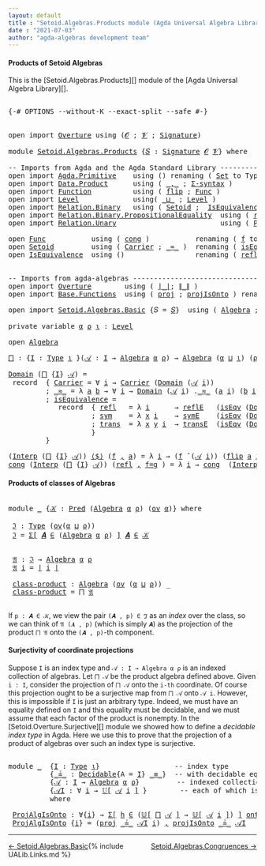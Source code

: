```yaml
---
layout: default
title : "Setoid.Algebras.Products module (Agda Universal Algebra Library)"
date : "2021-07-03"
author: "agda-algebras development team"
---
```


#### <a id="products-of-setoidalgebras">Products of Setoid Algebras</a>

This is the [Setoid.Algebras.Products][] module of the [Agda Universal Algebra Library][].

<pre class="Agda">

<a id="341" class="Symbol">{-#</a> <a id="345" class="Keyword">OPTIONS</a> <a id="353" class="Pragma">--without-K</a> <a id="365" class="Pragma">--exact-split</a> <a id="379" class="Pragma">--safe</a> <a id="386" class="Symbol">#-}</a>


<a id="392" class="Keyword">open</a> <a id="397" class="Keyword">import</a> <a id="404" href="Overture.html" class="Module">Overture</a> <a id="413" class="Keyword">using</a> <a id="419" class="Symbol">(</a><a id="420" href="Overture.Signatures.html#520" class="Generalizable">𝓞</a> <a id="422" class="Symbol">;</a> <a id="424" href="Overture.Signatures.html#522" class="Generalizable">𝓥</a> <a id="426" class="Symbol">;</a> <a id="428" href="Overture.Signatures.html#3171" class="Function">Signature</a><a id="437" class="Symbol">)</a>

<a id="440" class="Keyword">module</a> <a id="447" href="Setoid.Algebras.Products.html" class="Module">Setoid.Algebras.Products</a> <a id="472" class="Symbol">{</a><a id="473" href="Setoid.Algebras.Products.html#473" class="Bound">𝑆</a> <a id="475" class="Symbol">:</a> <a id="477" href="Overture.Signatures.html#3171" class="Function">Signature</a> <a id="487" href="Overture.Signatures.html#520" class="Generalizable">𝓞</a> <a id="489" href="Overture.Signatures.html#522" class="Generalizable">𝓥</a><a id="490" class="Symbol">}</a> <a id="492" class="Keyword">where</a>

<a id="499" class="Comment">-- Imports from Agda and the Agda Standard Library --------------------------------</a>
<a id="583" class="Keyword">open</a> <a id="588" class="Keyword">import</a> <a id="595" href="Agda.Primitive.html" class="Module">Agda.Primitive</a>    <a id="613" class="Keyword">using</a> <a id="619" class="Symbol">()</a> <a id="622" class="Keyword">renaming</a> <a id="631" class="Symbol">(</a> <a id="633" href="Agda.Primitive.html#326" class="Primitive">Set</a> <a id="637" class="Symbol">to</a> <a id="640" class="Primitive">Type</a> <a id="645" class="Symbol">)</a>
<a id="647" class="Keyword">open</a> <a id="652" class="Keyword">import</a> <a id="659" href="Data.Product.html" class="Module">Data.Product</a>      <a id="677" class="Keyword">using</a> <a id="683" class="Symbol">(</a> <a id="685" href="Agda.Builtin.Sigma.html#236" class="InductiveConstructor Operator">_,_</a> <a id="689" class="Symbol">;</a> <a id="691" href="Data.Product.html#916" class="Function">Σ-syntax</a> <a id="700" class="Symbol">)</a>
<a id="702" class="Keyword">open</a> <a id="707" class="Keyword">import</a> <a id="714" href="Function.html" class="Module">Function</a>          <a id="732" class="Keyword">using</a> <a id="738" class="Symbol">(</a> <a id="740" href="Function.Base.html#1554" class="Function">flip</a> <a id="745" class="Symbol">;</a> <a id="747" href="Function.Bundles.html#1868" class="Record">Func</a> <a id="752" class="Symbol">)</a>
<a id="754" class="Keyword">open</a> <a id="759" class="Keyword">import</a> <a id="766" href="Level.html" class="Module">Level</a>             <a id="784" class="Keyword">using</a><a id="789" class="Symbol">(</a> <a id="791" href="Agda.Primitive.html#810" class="Primitive Operator">_⊔_</a> <a id="795" class="Symbol">;</a> <a id="797" href="Agda.Primitive.html#597" class="Postulate">Level</a> <a id="803" class="Symbol">)</a>
<a id="805" class="Keyword">open</a> <a id="810" class="Keyword">import</a> <a id="817" href="Relation.Binary.html" class="Module">Relation.Binary</a>   <a id="835" class="Keyword">using</a> <a id="841" class="Symbol">(</a> <a id="843" href="Relation.Binary.Bundles.html#1009" class="Record">Setoid</a> <a id="850" class="Symbol">;</a>  <a id="853" href="Relation.Binary.Structures.html#1522" class="Record">IsEquivalence</a> <a id="867" class="Symbol">;</a> <a id="869" href="Relation.Binary.Definitions.html#4687" class="Function">Decidable</a> <a id="879" class="Symbol">)</a>
<a id="881" class="Keyword">open</a> <a id="886" class="Keyword">import</a> <a id="893" href="Relation.Binary.PropositionalEquality.html" class="Module">Relation.Binary.PropositionalEquality</a>  <a id="932" class="Keyword">using</a> <a id="938" class="Symbol">(</a> <a id="940" href="Agda.Builtin.Equality.html#208" class="InductiveConstructor">refl</a> <a id="945" class="Symbol">;</a> <a id="947" href="Agda.Builtin.Equality.html#151" class="Datatype Operator">_≡_</a> <a id="951" class="Symbol">)</a>
<a id="953" class="Keyword">open</a> <a id="958" class="Keyword">import</a> <a id="965" href="Relation.Unary.html" class="Module">Relation.Unary</a>                         <a id="1004" class="Keyword">using</a> <a id="1010" class="Symbol">(</a> <a id="1012" href="Relation.Unary.html#1101" class="Function">Pred</a> <a id="1017" class="Symbol">;</a> <a id="1019" href="Relation.Unary.html#1742" class="Function Operator">_⊆_</a> <a id="1023" class="Symbol">;</a> <a id="1025" href="Relation.Unary.html#1523" class="Function Operator">_∈_</a> <a id="1029" class="Symbol">)</a>

<a id="1032" class="Keyword">open</a> <a id="1037" href="Function.Bundles.html#1868" class="Module">Func</a>           <a id="1052" class="Keyword">using</a> <a id="1058" class="Symbol">(</a> <a id="1060" href="Function.Bundles.html#1938" class="Field">cong</a> <a id="1065" class="Symbol">)</a>           <a id="1077" class="Keyword">renaming</a> <a id="1086" class="Symbol">(</a> <a id="1088" href="Function.Bundles.html#1919" class="Field">f</a> <a id="1090" class="Symbol">to</a> <a id="1093" class="Field">_⟨$⟩_</a> <a id="1099" class="Symbol">)</a>
<a id="1101" class="Keyword">open</a> <a id="1106" href="Relation.Binary.Bundles.html#1009" class="Module">Setoid</a>         <a id="1121" class="Keyword">using</a> <a id="1127" class="Symbol">(</a> <a id="1129" href="Relation.Binary.Bundles.html#1072" class="Field">Carrier</a> <a id="1137" class="Symbol">;</a> <a id="1139" href="Relation.Binary.Bundles.html#1098" class="Field Operator">_≈_</a> <a id="1143" class="Symbol">)</a>  <a id="1146" class="Keyword">renaming</a> <a id="1155" class="Symbol">(</a> <a id="1157" href="Relation.Binary.Bundles.html#1132" class="Field">isEquivalence</a> <a id="1171" class="Symbol">to</a> <a id="1174" class="Field">isEqv</a> <a id="1180" class="Symbol">)</a>
<a id="1182" class="Keyword">open</a> <a id="1187" href="Relation.Binary.Structures.html#1522" class="Module">IsEquivalence</a>  <a id="1202" class="Keyword">using</a> <a id="1208" class="Symbol">()</a>                 <a id="1227" class="Keyword">renaming</a> <a id="1236" class="Symbol">(</a> <a id="1238" href="Relation.Binary.Structures.html#1568" class="Field">refl</a> <a id="1243" class="Symbol">to</a> <a id="1246" class="Field">reflE</a> <a id="1252" class="Symbol">;</a> <a id="1254" href="Relation.Binary.Structures.html#1594" class="Field">sym</a> <a id="1258" class="Symbol">to</a> <a id="1261" class="Field">symE</a> <a id="1266" class="Symbol">;</a> <a id="1268" href="Relation.Binary.Structures.html#1620" class="Field">trans</a> <a id="1274" class="Symbol">to</a> <a id="1277" class="Field">transE</a> <a id="1284" class="Symbol">)</a>


<a id="1288" class="Comment">-- Imports from agda-algebras -----------------------------------------------------</a>
<a id="1372" class="Keyword">open</a> <a id="1377" class="Keyword">import</a> <a id="1384" href="Overture.html" class="Module">Overture</a>        <a id="1400" class="Keyword">using</a> <a id="1406" class="Symbol">(</a> <a id="1408" href="Overture.Basic.html#4303" class="Function Operator">∣_∣</a><a id="1411" class="Symbol">;</a> <a id="1413" href="Overture.Basic.html#4341" class="Function Operator">∥_∥</a> <a id="1417" class="Symbol">)</a>
<a id="1419" class="Keyword">open</a> <a id="1424" class="Keyword">import</a> <a id="1431" href="Base.Functions.html" class="Module">Base.Functions</a>  <a id="1447" class="Keyword">using</a> <a id="1453" class="Symbol">(</a> <a id="1455" href="Base.Functions.Surjective.html#3976" class="Function">proj</a> <a id="1460" class="Symbol">;</a> <a id="1462" href="Base.Functions.Surjective.html#4613" class="Function">projIsOnto</a> <a id="1473" class="Symbol">)</a> <a id="1475" class="Keyword">renaming</a> <a id="1484" class="Symbol">(</a> <a id="1486" href="Base.Functions.Surjective.html#1759" class="Function">IsSurjective</a> <a id="1499" class="Symbol">to</a> <a id="1502" class="Function">onto</a> <a id="1507" class="Symbol">)</a>

<a id="1510" class="Keyword">open</a> <a id="1515" class="Keyword">import</a> <a id="1522" href="Setoid.Algebras.Basic.html" class="Module">Setoid.Algebras.Basic</a> <a id="1544" class="Symbol">{</a><a id="1545" class="Argument">𝑆</a> <a id="1547" class="Symbol">=</a> <a id="1549" href="Setoid.Algebras.Products.html#473" class="Bound">𝑆</a><a id="1550" class="Symbol">}</a>  <a id="1553" class="Keyword">using</a> <a id="1559" class="Symbol">(</a> <a id="1561" href="Setoid.Algebras.Basic.html#2865" class="Record">Algebra</a> <a id="1569" class="Symbol">;</a> <a id="1571" href="Setoid.Algebras.Basic.html#3804" class="Function Operator">_̂_</a> <a id="1575" class="Symbol">;</a> <a id="1577" href="Setoid.Algebras.Basic.html#1094" class="Function">ov</a> <a id="1580" class="Symbol">;</a> <a id="1582" href="Setoid.Algebras.Basic.html#3695" class="Function Operator">𝕌[_]</a><a id="1586" class="Symbol">)</a>

<a id="1589" class="Keyword">private</a> <a id="1597" class="Keyword">variable</a> <a id="1606" href="Setoid.Algebras.Products.html#1606" class="Generalizable">α</a> <a id="1608" href="Setoid.Algebras.Products.html#1608" class="Generalizable">ρ</a> <a id="1610" href="Setoid.Algebras.Products.html#1610" class="Generalizable">ι</a> <a id="1612" class="Symbol">:</a> <a id="1614" href="Agda.Primitive.html#597" class="Postulate">Level</a>

<a id="1621" class="Keyword">open</a> <a id="1626" href="Setoid.Algebras.Basic.html#2865" class="Module">Algebra</a>

<a id="⨅"></a><a id="1635" href="Setoid.Algebras.Products.html#1635" class="Function">⨅</a> <a id="1637" class="Symbol">:</a> <a id="1639" class="Symbol">{</a><a id="1640" href="Setoid.Algebras.Products.html#1640" class="Bound">I</a> <a id="1642" class="Symbol">:</a> <a id="1644" href="Setoid.Algebras.Products.html#640" class="Primitive">Type</a> <a id="1649" href="Setoid.Algebras.Products.html#1610" class="Generalizable">ι</a> <a id="1651" class="Symbol">}(</a><a id="1653" href="Setoid.Algebras.Products.html#1653" class="Bound">𝒜</a> <a id="1655" class="Symbol">:</a> <a id="1657" href="Setoid.Algebras.Products.html#1640" class="Bound">I</a> <a id="1659" class="Symbol">→</a> <a id="1661" href="Setoid.Algebras.Basic.html#2865" class="Record">Algebra</a> <a id="1669" href="Setoid.Algebras.Products.html#1606" class="Generalizable">α</a> <a id="1671" href="Setoid.Algebras.Products.html#1608" class="Generalizable">ρ</a><a id="1672" class="Symbol">)</a> <a id="1674" class="Symbol">→</a> <a id="1676" href="Setoid.Algebras.Basic.html#2865" class="Record">Algebra</a> <a id="1684" class="Symbol">(</a><a id="1685" href="Setoid.Algebras.Products.html#1606" class="Generalizable">α</a> <a id="1687" href="Agda.Primitive.html#810" class="Primitive Operator">⊔</a> <a id="1689" href="Setoid.Algebras.Products.html#1610" class="Generalizable">ι</a><a id="1690" class="Symbol">)</a> <a id="1692" class="Symbol">(</a><a id="1693" href="Setoid.Algebras.Products.html#1608" class="Generalizable">ρ</a> <a id="1695" href="Agda.Primitive.html#810" class="Primitive Operator">⊔</a> <a id="1697" href="Setoid.Algebras.Products.html#1610" class="Generalizable">ι</a><a id="1698" class="Symbol">)</a>

<a id="1701" href="Setoid.Algebras.Basic.html#2922" class="Field">Domain</a> <a id="1708" class="Symbol">(</a><a id="1709" href="Setoid.Algebras.Products.html#1635" class="Function">⨅</a> <a id="1711" class="Symbol">{</a><a id="1712" href="Setoid.Algebras.Products.html#1712" class="Bound">I</a><a id="1713" class="Symbol">}</a> <a id="1715" href="Setoid.Algebras.Products.html#1715" class="Bound">𝒜</a><a id="1716" class="Symbol">)</a> <a id="1718" class="Symbol">=</a>
 <a id="1721" class="Keyword">record</a>  <a id="1729" class="Symbol">{</a> <a id="1731" href="Relation.Binary.Bundles.html#1072" class="Field">Carrier</a> <a id="1739" class="Symbol">=</a> <a id="1741" class="Symbol">∀</a> <a id="1743" href="Setoid.Algebras.Products.html#1743" class="Bound">i</a> <a id="1745" class="Symbol">→</a> <a id="1747" href="Relation.Binary.Bundles.html#1072" class="Field">Carrier</a> <a id="1755" class="Symbol">(</a><a id="1756" href="Setoid.Algebras.Basic.html#2922" class="Field">Domain</a> <a id="1763" class="Symbol">(</a><a id="1764" href="Setoid.Algebras.Products.html#1715" class="Bound">𝒜</a> <a id="1766" href="Setoid.Algebras.Products.html#1743" class="Bound">i</a><a id="1767" class="Symbol">))</a>
         <a id="1779" class="Symbol">;</a> <a id="1781" href="Relation.Binary.Bundles.html#1098" class="Field Operator">_≈_</a> <a id="1785" class="Symbol">=</a> <a id="1787" class="Symbol">λ</a> <a id="1789" href="Setoid.Algebras.Products.html#1789" class="Bound">a</a> <a id="1791" href="Setoid.Algebras.Products.html#1791" class="Bound">b</a> <a id="1793" class="Symbol">→</a> <a id="1795" class="Symbol">∀</a> <a id="1797" href="Setoid.Algebras.Products.html#1797" class="Bound">i</a> <a id="1799" class="Symbol">→</a> <a id="1801" href="Setoid.Algebras.Basic.html#2922" class="Field">Domain</a> <a id="1808" class="Symbol">(</a><a id="1809" href="Setoid.Algebras.Products.html#1715" class="Bound">𝒜</a> <a id="1811" href="Setoid.Algebras.Products.html#1797" class="Bound">i</a><a id="1812" class="Symbol">)</a> <a id="1814" class="Symbol">.</a><a id="1815" href="Relation.Binary.Bundles.html#1098" class="Field Operator">_≈_</a> <a id="1819" class="Symbol">(</a><a id="1820" href="Setoid.Algebras.Products.html#1789" class="Bound">a</a> <a id="1822" href="Setoid.Algebras.Products.html#1797" class="Bound">i</a><a id="1823" class="Symbol">)</a> <a id="1825" class="Symbol">(</a><a id="1826" href="Setoid.Algebras.Products.html#1791" class="Bound">b</a> <a id="1828" href="Setoid.Algebras.Products.html#1797" class="Bound">i</a><a id="1829" class="Symbol">)</a>
         <a id="1840" class="Symbol">;</a> <a id="1842" href="Relation.Binary.Bundles.html#1132" class="Field">isEquivalence</a> <a id="1856" class="Symbol">=</a>
            <a id="1870" class="Keyword">record</a>  <a id="1878" class="Symbol">{</a> <a id="1880" href="Relation.Binary.Structures.html#1568" class="Field">refl</a>   <a id="1887" class="Symbol">=</a> <a id="1889" class="Symbol">λ</a> <a id="1891" href="Setoid.Algebras.Products.html#1891" class="Bound">i</a>      <a id="1898" class="Symbol">→</a> <a id="1900" href="Setoid.Algebras.Products.html#1246" class="Field">reflE</a>   <a id="1908" class="Symbol">(</a><a id="1909" href="Setoid.Algebras.Products.html#1174" class="Field">isEqv</a> <a id="1915" class="Symbol">(</a><a id="1916" href="Setoid.Algebras.Basic.html#2922" class="Field">Domain</a> <a id="1923" class="Symbol">(</a><a id="1924" href="Setoid.Algebras.Products.html#1715" class="Bound">𝒜</a> <a id="1926" href="Setoid.Algebras.Products.html#1891" class="Bound">i</a><a id="1927" class="Symbol">)))</a>
                    <a id="1951" class="Symbol">;</a> <a id="1953" href="Relation.Binary.Structures.html#1594" class="Field">sym</a>    <a id="1960" class="Symbol">=</a> <a id="1962" class="Symbol">λ</a> <a id="1964" href="Setoid.Algebras.Products.html#1964" class="Bound">x</a> <a id="1966" href="Setoid.Algebras.Products.html#1966" class="Bound">i</a>    <a id="1971" class="Symbol">→</a> <a id="1973" href="Setoid.Algebras.Products.html#1261" class="Field">symE</a>    <a id="1981" class="Symbol">(</a><a id="1982" href="Setoid.Algebras.Products.html#1174" class="Field">isEqv</a> <a id="1988" class="Symbol">(</a><a id="1989" href="Setoid.Algebras.Basic.html#2922" class="Field">Domain</a> <a id="1996" class="Symbol">(</a><a id="1997" href="Setoid.Algebras.Products.html#1715" class="Bound">𝒜</a> <a id="1999" href="Setoid.Algebras.Products.html#1966" class="Bound">i</a><a id="2000" class="Symbol">)))(</a><a id="2004" href="Setoid.Algebras.Products.html#1964" class="Bound">x</a> <a id="2006" href="Setoid.Algebras.Products.html#1966" class="Bound">i</a><a id="2007" class="Symbol">)</a>
                    <a id="2029" class="Symbol">;</a> <a id="2031" href="Relation.Binary.Structures.html#1620" class="Field">trans</a>  <a id="2038" class="Symbol">=</a> <a id="2040" class="Symbol">λ</a> <a id="2042" href="Setoid.Algebras.Products.html#2042" class="Bound">x</a> <a id="2044" href="Setoid.Algebras.Products.html#2044" class="Bound">y</a> <a id="2046" href="Setoid.Algebras.Products.html#2046" class="Bound">i</a>  <a id="2049" class="Symbol">→</a> <a id="2051" href="Setoid.Algebras.Products.html#1277" class="Field">transE</a>  <a id="2059" class="Symbol">(</a><a id="2060" href="Setoid.Algebras.Products.html#1174" class="Field">isEqv</a> <a id="2066" class="Symbol">(</a><a id="2067" href="Setoid.Algebras.Basic.html#2922" class="Field">Domain</a> <a id="2074" class="Symbol">(</a><a id="2075" href="Setoid.Algebras.Products.html#1715" class="Bound">𝒜</a> <a id="2077" href="Setoid.Algebras.Products.html#2046" class="Bound">i</a><a id="2078" class="Symbol">)))(</a><a id="2082" href="Setoid.Algebras.Products.html#2042" class="Bound">x</a> <a id="2084" href="Setoid.Algebras.Products.html#2046" class="Bound">i</a><a id="2085" class="Symbol">)(</a><a id="2087" href="Setoid.Algebras.Products.html#2044" class="Bound">y</a> <a id="2089" href="Setoid.Algebras.Products.html#2046" class="Bound">i</a><a id="2090" class="Symbol">)</a>
                    <a id="2112" class="Symbol">}</a>
         <a id="2123" class="Symbol">}</a>

<a id="2126" class="Symbol">(</a><a id="2127" href="Setoid.Algebras.Basic.html#2944" class="Field">Interp</a> <a id="2134" class="Symbol">(</a><a id="2135" href="Setoid.Algebras.Products.html#1635" class="Function">⨅</a> <a id="2137" class="Symbol">{</a><a id="2138" href="Setoid.Algebras.Products.html#2138" class="Bound">I</a><a id="2139" class="Symbol">}</a> <a id="2141" href="Setoid.Algebras.Products.html#2141" class="Bound">𝒜</a><a id="2142" class="Symbol">))</a> <a id="2145" href="Setoid.Algebras.Products.html#1093" class="Field Operator">⟨$⟩</a> <a id="2149" class="Symbol">(</a><a id="2150" href="Setoid.Algebras.Products.html#2150" class="Bound">f</a> <a id="2152" href="Agda.Builtin.Sigma.html#236" class="InductiveConstructor Operator">,</a> <a id="2154" href="Setoid.Algebras.Products.html#2154" class="Bound">a</a><a id="2155" class="Symbol">)</a> <a id="2157" class="Symbol">=</a> <a id="2159" class="Symbol">λ</a> <a id="2161" href="Setoid.Algebras.Products.html#2161" class="Bound">i</a> <a id="2163" class="Symbol">→</a> <a id="2165" class="Symbol">(</a><a id="2166" href="Setoid.Algebras.Products.html#2150" class="Bound">f</a> <a id="2168" href="Setoid.Algebras.Basic.html#3804" class="Function Operator">̂</a> <a id="2170" class="Symbol">(</a><a id="2171" href="Setoid.Algebras.Products.html#2141" class="Bound">𝒜</a> <a id="2173" href="Setoid.Algebras.Products.html#2161" class="Bound">i</a><a id="2174" class="Symbol">))</a> <a id="2177" class="Symbol">(</a><a id="2178" href="Function.Base.html#1554" class="Function">flip</a> <a id="2183" href="Setoid.Algebras.Products.html#2154" class="Bound">a</a> <a id="2185" href="Setoid.Algebras.Products.html#2161" class="Bound">i</a><a id="2186" class="Symbol">)</a>
<a id="2188" href="Function.Bundles.html#1938" class="Field">cong</a> <a id="2193" class="Symbol">(</a><a id="2194" href="Setoid.Algebras.Basic.html#2944" class="Field">Interp</a> <a id="2201" class="Symbol">(</a><a id="2202" href="Setoid.Algebras.Products.html#1635" class="Function">⨅</a> <a id="2204" class="Symbol">{</a><a id="2205" href="Setoid.Algebras.Products.html#2205" class="Bound">I</a><a id="2206" class="Symbol">}</a> <a id="2208" href="Setoid.Algebras.Products.html#2208" class="Bound">𝒜</a><a id="2209" class="Symbol">))</a> <a id="2212" class="Symbol">(</a><a id="2213" href="Agda.Builtin.Equality.html#208" class="InductiveConstructor">refl</a> <a id="2218" href="Agda.Builtin.Sigma.html#236" class="InductiveConstructor Operator">,</a> <a id="2220" href="Setoid.Algebras.Products.html#2220" class="Bound">f=g</a> <a id="2224" class="Symbol">)</a> <a id="2226" class="Symbol">=</a> <a id="2228" class="Symbol">λ</a> <a id="2230" href="Setoid.Algebras.Products.html#2230" class="Bound">i</a> <a id="2232" class="Symbol">→</a> <a id="2234" href="Function.Bundles.html#1938" class="Field">cong</a>  <a id="2240" class="Symbol">(</a><a id="2241" href="Setoid.Algebras.Basic.html#2944" class="Field">Interp</a> <a id="2248" class="Symbol">(</a><a id="2249" href="Setoid.Algebras.Products.html#2208" class="Bound">𝒜</a> <a id="2251" href="Setoid.Algebras.Products.html#2230" class="Bound">i</a><a id="2252" class="Symbol">))</a> <a id="2255" class="Symbol">(</a><a id="2256" href="Agda.Builtin.Equality.html#208" class="InductiveConstructor">refl</a> <a id="2261" href="Agda.Builtin.Sigma.html#236" class="InductiveConstructor Operator">,</a> <a id="2263" href="Function.Base.html#1554" class="Function">flip</a> <a id="2268" href="Setoid.Algebras.Products.html#2220" class="Bound">f=g</a> <a id="2272" href="Setoid.Algebras.Products.html#2230" class="Bound">i</a> <a id="2274" class="Symbol">)</a>
</pre>

#### <a id="products-of-classes-of-setoidalgebras">Products of classes of Algebras</a>

<pre class="Agda">

<a id="2390" class="Keyword">module</a> <a id="2397" href="Setoid.Algebras.Products.html#2397" class="Module">_</a> <a id="2399" class="Symbol">{</a><a id="2400" href="Setoid.Algebras.Products.html#2400" class="Bound">𝒦</a> <a id="2402" class="Symbol">:</a> <a id="2404" href="Relation.Unary.html#1101" class="Function">Pred</a> <a id="2409" class="Symbol">(</a><a id="2410" href="Setoid.Algebras.Basic.html#2865" class="Record">Algebra</a> <a id="2418" href="Setoid.Algebras.Products.html#1606" class="Generalizable">α</a> <a id="2420" href="Setoid.Algebras.Products.html#1608" class="Generalizable">ρ</a><a id="2421" class="Symbol">)</a> <a id="2423" class="Symbol">(</a><a id="2424" href="Setoid.Algebras.Basic.html#1094" class="Function">ov</a> <a id="2427" href="Setoid.Algebras.Products.html#1606" class="Generalizable">α</a><a id="2428" class="Symbol">)}</a> <a id="2431" class="Keyword">where</a>

 <a id="2439" href="Setoid.Algebras.Products.html#2439" class="Function">ℑ</a> <a id="2441" class="Symbol">:</a> <a id="2443" href="Setoid.Algebras.Products.html#640" class="Primitive">Type</a> <a id="2448" class="Symbol">(</a><a id="2449" href="Setoid.Algebras.Basic.html#1094" class="Function">ov</a><a id="2451" class="Symbol">(</a><a id="2452" href="Setoid.Algebras.Products.html#2418" class="Bound">α</a> <a id="2454" href="Agda.Primitive.html#810" class="Primitive Operator">⊔</a> <a id="2456" href="Setoid.Algebras.Products.html#2420" class="Bound">ρ</a><a id="2457" class="Symbol">))</a>
 <a id="2461" href="Setoid.Algebras.Products.html#2439" class="Function">ℑ</a> <a id="2463" class="Symbol">=</a> <a id="2465" href="Data.Product.html#916" class="Function">Σ[</a> <a id="2468" href="Setoid.Algebras.Products.html#2468" class="Bound">𝑨</a> <a id="2470" href="Data.Product.html#916" class="Function">∈</a> <a id="2472" class="Symbol">(</a><a id="2473" href="Setoid.Algebras.Basic.html#2865" class="Record">Algebra</a> <a id="2481" href="Setoid.Algebras.Products.html#2418" class="Bound">α</a> <a id="2483" href="Setoid.Algebras.Products.html#2420" class="Bound">ρ</a><a id="2484" class="Symbol">)</a> <a id="2486" href="Data.Product.html#916" class="Function">]</a> <a id="2488" href="Setoid.Algebras.Products.html#2468" class="Bound">𝑨</a> <a id="2490" href="Relation.Unary.html#1523" class="Function Operator">∈</a> <a id="2492" href="Setoid.Algebras.Products.html#2400" class="Bound">𝒦</a>


 <a id="2497" href="Setoid.Algebras.Products.html#2497" class="Function">𝔄</a> <a id="2499" class="Symbol">:</a> <a id="2501" href="Setoid.Algebras.Products.html#2439" class="Function">ℑ</a> <a id="2503" class="Symbol">→</a> <a id="2505" href="Setoid.Algebras.Basic.html#2865" class="Record">Algebra</a> <a id="2513" href="Setoid.Algebras.Products.html#2418" class="Bound">α</a> <a id="2515" href="Setoid.Algebras.Products.html#2420" class="Bound">ρ</a>
 <a id="2518" href="Setoid.Algebras.Products.html#2497" class="Function">𝔄</a> <a id="2520" href="Setoid.Algebras.Products.html#2520" class="Bound">i</a> <a id="2522" class="Symbol">=</a> <a id="2524" href="Overture.Basic.html#4303" class="Function Operator">∣</a> <a id="2526" href="Setoid.Algebras.Products.html#2520" class="Bound">i</a> <a id="2528" href="Overture.Basic.html#4303" class="Function Operator">∣</a>

 <a id="2532" href="Setoid.Algebras.Products.html#2532" class="Function">class-product</a> <a id="2546" class="Symbol">:</a> <a id="2548" href="Setoid.Algebras.Basic.html#2865" class="Record">Algebra</a> <a id="2556" class="Symbol">(</a><a id="2557" href="Setoid.Algebras.Basic.html#1094" class="Function">ov</a> <a id="2560" class="Symbol">(</a><a id="2561" href="Setoid.Algebras.Products.html#2418" class="Bound">α</a> <a id="2563" href="Agda.Primitive.html#810" class="Primitive Operator">⊔</a> <a id="2565" href="Setoid.Algebras.Products.html#2420" class="Bound">ρ</a><a id="2566" class="Symbol">))</a> <a id="2569" class="Symbol">_</a>
 <a id="2572" href="Setoid.Algebras.Products.html#2532" class="Function">class-product</a> <a id="2586" class="Symbol">=</a> <a id="2588" href="Setoid.Algebras.Products.html#1635" class="Function">⨅</a> <a id="2590" href="Setoid.Algebras.Products.html#2497" class="Function">𝔄</a>

</pre>

If `p : 𝑨 ∈ 𝒦`, we view the pair `(𝑨 , p) ∈ ℑ` as an *index* over the class,
so we can think of `𝔄 (𝑨 , p)` (which is simply `𝑨`) as the projection of the
product `⨅ 𝔄` onto the `(𝑨 , p)`-th component.

#### Surjectivity of coordinate projections

Suppose `I` is an index type and `𝒜 : I → Algebra α ρ` is an indexed collection of algebras.
Let `⨅ 𝒜` be the product algebra defined above.  Given `i : I`, consider the projection of `⨅ 𝒜`
onto the `i-th` coordinate.  Of course this projection ought to be a surjective map from `⨅ 𝒜` onto
`𝒜 i`.  However, this is impossible if `I` is just an arbitrary type.  Indeed, we must have an
equality defined on `I` and this equality must be decidable, and we must assume that
each factor of the product is nonempty.  In the [Setoid.Overture.Surjective][] module
we showed how to define a *decidable index type* in Agda. Here we use this to prove that the
projection of a product of algebras over such an index type is surjective.

<pre class="Agda">

<a id="3592" class="Keyword">module</a> <a id="3599" href="Setoid.Algebras.Products.html#3599" class="Module">_</a>  <a id="3602" class="Symbol">{</a><a id="3603" href="Setoid.Algebras.Products.html#3603" class="Bound">I</a> <a id="3605" class="Symbol">:</a> <a id="3607" href="Setoid.Algebras.Products.html#640" class="Primitive">Type</a> <a id="3612" href="Setoid.Algebras.Products.html#1610" class="Generalizable">ι</a><a id="3613" class="Symbol">}</a>                  <a id="3632" class="Comment">-- index type</a>
          <a id="3656" class="Symbol">{</a><a id="3657" href="Setoid.Algebras.Products.html#3657" class="Bound Operator">_≟_</a> <a id="3661" class="Symbol">:</a> <a id="3663" href="Relation.Binary.Definitions.html#4687" class="Function">Decidable</a><a id="3672" class="Symbol">{</a><a id="3673" class="Argument">A</a> <a id="3675" class="Symbol">=</a> <a id="3677" href="Setoid.Algebras.Products.html#3603" class="Bound">I</a><a id="3678" class="Symbol">}</a> <a id="3680" href="Agda.Builtin.Equality.html#151" class="Datatype Operator">_≡_</a><a id="3683" class="Symbol">}</a>  <a id="3686" class="Comment">-- with decidable equality</a>
          <a id="3723" class="Symbol">{</a><a id="3724" href="Setoid.Algebras.Products.html#3724" class="Bound">𝒜</a> <a id="3726" class="Symbol">:</a> <a id="3728" href="Setoid.Algebras.Products.html#3603" class="Bound">I</a> <a id="3730" class="Symbol">→</a> <a id="3732" href="Setoid.Algebras.Basic.html#2865" class="Record">Algebra</a> <a id="3740" href="Setoid.Algebras.Products.html#1606" class="Generalizable">α</a> <a id="3742" href="Setoid.Algebras.Products.html#1608" class="Generalizable">ρ</a><a id="3743" class="Symbol">}</a>         <a id="3753" class="Comment">-- indexed collection of algebras</a>
          <a id="3797" class="Symbol">{</a><a id="3798" href="Setoid.Algebras.Products.html#3798" class="Bound">𝒜I</a> <a id="3801" class="Symbol">:</a> <a id="3803" class="Symbol">∀</a> <a id="3805" href="Setoid.Algebras.Products.html#3805" class="Bound">i</a> <a id="3807" class="Symbol">→</a> <a id="3809" href="Setoid.Algebras.Basic.html#3695" class="Function Operator">𝕌[</a> <a id="3812" href="Setoid.Algebras.Products.html#3724" class="Bound">𝒜</a> <a id="3814" href="Setoid.Algebras.Products.html#3805" class="Bound">i</a> <a id="3816" href="Setoid.Algebras.Basic.html#3695" class="Function Operator">]</a> <a id="3818" class="Symbol">}</a>        <a id="3827" class="Comment">-- each of which is nonempty</a>
          <a id="3866" class="Keyword">where</a>

 <a id="3874" href="Setoid.Algebras.Products.html#3874" class="Function">ProjAlgIsOnto</a> <a id="3888" class="Symbol">:</a> <a id="3890" class="Symbol">∀{</a><a id="3892" href="Setoid.Algebras.Products.html#3892" class="Bound">i</a><a id="3893" class="Symbol">}</a> <a id="3895" class="Symbol">→</a> <a id="3897" href="Data.Product.html#916" class="Function">Σ[</a> <a id="3900" href="Setoid.Algebras.Products.html#3900" class="Bound">h</a> <a id="3902" href="Data.Product.html#916" class="Function">∈</a> <a id="3904" class="Symbol">(</a><a id="3905" href="Setoid.Algebras.Basic.html#3695" class="Function Operator">𝕌[</a> <a id="3908" href="Setoid.Algebras.Products.html#1635" class="Function">⨅</a> <a id="3910" href="Setoid.Algebras.Products.html#3724" class="Bound">𝒜</a> <a id="3912" href="Setoid.Algebras.Basic.html#3695" class="Function Operator">]</a> <a id="3914" class="Symbol">→</a> <a id="3916" href="Setoid.Algebras.Basic.html#3695" class="Function Operator">𝕌[</a> <a id="3919" href="Setoid.Algebras.Products.html#3724" class="Bound">𝒜</a> <a id="3921" href="Setoid.Algebras.Products.html#3892" class="Bound">i</a> <a id="3923" href="Setoid.Algebras.Basic.html#3695" class="Function Operator">]</a><a id="3924" class="Symbol">)</a> <a id="3926" href="Data.Product.html#916" class="Function">]</a> <a id="3928" href="Setoid.Algebras.Products.html#1502" class="Function">onto</a> <a id="3933" href="Setoid.Algebras.Products.html#3900" class="Bound">h</a>
 <a id="3936" href="Setoid.Algebras.Products.html#3874" class="Function">ProjAlgIsOnto</a> <a id="3950" class="Symbol">{</a><a id="3951" href="Setoid.Algebras.Products.html#3951" class="Bound">i</a><a id="3952" class="Symbol">}</a> <a id="3954" class="Symbol">=</a> <a id="3956" class="Symbol">(</a><a id="3957" href="Base.Functions.Surjective.html#3976" class="Function">proj</a> <a id="3962" href="Setoid.Algebras.Products.html#3657" class="Bound Operator">_≟_</a> <a id="3966" href="Setoid.Algebras.Products.html#3798" class="Bound">𝒜I</a> <a id="3969" href="Setoid.Algebras.Products.html#3951" class="Bound">i</a><a id="3970" class="Symbol">)</a> <a id="3972" href="Agda.Builtin.Sigma.html#236" class="InductiveConstructor Operator">,</a> <a id="3974" href="Base.Functions.Surjective.html#4613" class="Function">projIsOnto</a> <a id="3985" href="Setoid.Algebras.Products.html#3657" class="Bound Operator">_≟_</a> <a id="3989" href="Setoid.Algebras.Products.html#3798" class="Bound">𝒜I</a>
</pre>

--------------------------------

<span style="float:left;">[← Setoid.Algebras.Basic](Setoid.Algebras.Basic.html)</span>
<span style="float:right;">[Setoid.Algebras.Congruences →](Setoid.Algebras.Congruences.html)</span>

{% include UALib.Links.md %}
